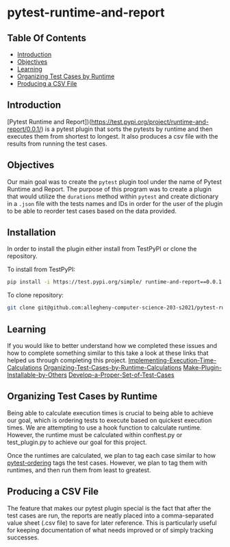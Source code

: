 # pytest-runtime-and-report

## Table Of Contents
- [Introduction](#Introduction)
- [Objectives](#Objectives)
- [Learning](#Learning)
- [Organizing Test Cases by Runtime](#Organizing-Test-Cases-by-Runtime)
- [Producing a CSV File](#Producing-a-CSV-File)

## Introduction

[Pytest Runtime and Report])(https://test.pypi.org/project/runtime-and-report/0.0.1/) is a pytest plugin that sorts the pytests by runtime and then executes them from shortest to longest. It also produces a csv file with the results from running the test cases.

## Objectives

Our main goal was to create the `pytest` plugin tool under the name of Pytest Runtime and Report. The purpose of this program was to create a plugin that would utilize the `durations` method within `pytest` and create dictionary in a `.json` file with the tests names and IDs in order for the user of the plugin to be able to reorder test cases based on the data provided.

## Installation

In order to install the plugin either install from TestPyPI or clone the repository.

To install from TestPyPI:

```bash
pip install -i https://test.pypi.org/simple/ runtime-and-report==0.0.1
```

To clone repository:

```bash
git clone git@github.com:allegheny-computer-science-203-s2021/pytest-runtime-and-report.git
```


## Learning

If you would like to better understand how we completed these issues and how to complete something similar to this take a look at these links that helped us through completing this project.
[Implementing-Execution-Time-Calculations](https://stackoverflow.com/questions/1557571/how-do-i-get-time-of-a-python-programs-execution)
[Organizing-Test-Cases-by-Runtime-Calculations](https://pytest-ordering.readthedocs.io/en/develop/)
[Make-Plugin-Installable-by-Others](https://docs.pytest.org/en/stable/writing_plugins.html)
[Develop-a-Proper-Set-of-Test-Cases](https://realpython.com/python-testing/)

## Organizing Test Cases by Runtime

Being able to calculate execution times is crucial to being able to achieve our goal, which is ordering tests to execute based on quickest execution times. We are attempting to use a hook function to calculate runtime. However, the runtime must be calculated within conftest.py or test_plugin.py to achieve our goal for this project.

Once the runtimes are calculated, we plan to tag each case similar to how [pytest-ordering](https://pypi.org/project/pytest-order/) tags the test cases. However, we plan to tag them with runtimes, and then run them from least to greatest.

## Producing a CSV File

The feature that makes our pytest plugin special is the fact that after the test cases are run, the reports are neatly placed into a comma-separated value sheet (.csv file) to save for later reference. This is particularly useful for keeping documentation of what needs improved or of simply tracking successes.
